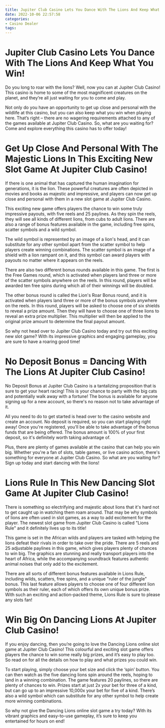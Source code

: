 ```yaml
---
title: Jupiter Club Casino Lets You Dance With The Lions And Keep What You Win!
date: 2022-10-06 22:57:58
categories:
- Casino Dealer
tags:
---
```



#  Jupiter Club Casino Lets You Dance With The Lions And Keep What You Win!

Do you long to roar with the lions? Well, now you can at Jupiter Club Casino! This casino is home to some of the most magnificent creatures on the planet, and they’re all just waiting for you to come and play.

Not only do you have an opportunity to get up close and personal with the wildlife at this casino, but you can also keep what you win when playing here. That’s right – there are no wagering requirements attached to any of the games available at Jupiter Club Casino. So, what are you waiting for? Come and explore everything this casino has to offer today!

#  Get Up Close And Personal With The Majestic Lions In This Exciting New Slot Game At Jupiter Club Casino!

If there is one animal that has captured the human imagination for generations, it is the lion. These powerful creatures are often depicted in movies and books as majestic and impressive, and players can now get up close and personal with them in a new slot game at Jupiter Club Casino.

This exciting new game offers players the chance to win some truly impressive payouts, with five reels and 25 paylines. As they spin the reels, they will see all kinds of different lions, from cubs to adult lions. There are also a range of bonus features available in the game, including free spins, scatter symbols and a wild symbol.

The wild symbol is represented by an image of a lion's head, and it can substitute for any other symbol apart from the scatter symbol to help players create winning combinations. The scatter symbol is an image of a shield with a lion rampant on it, and this symbol can award players with payouts no matter where it appears on the reels.

There are also two different bonus rounds available in this game. The first is the Free Games round, which is activated when players land three or more of the scatter symbols anywhere on the reels. In this round, players will be awarded ten free spins during which all of their winnings will be doubled.

The other bonus round is called the Lion's Roar Bonus round, and it is activated when players land three or more of the bonus symbols anywhere on the reels. In this round, players will be asked to choose one of six shields to reveal a prize amount. Then they will have to choose one of three lions to reveal an extra prize multiplier. This multiplier will then be applied to the original prize amount to determine the final payout amount.

So why not head over to Jupiter Club Casino today and try out this exciting new slot game? With its impressive graphics and engaging gameplay, you are sure to have a roaring good time!

#  No Deposit Bonus = Dancing With The Lions At Jupiter Club Casino!

No Deposit Bonus at Jupiter Club Casino is a tantalizing proposition that is sure to get your heart racing! This is your chance to party with the big cats and potentially walk away with a fortune! The bonus is available for anyone signing up for a new account, so there's no reason not to take advantage of it.

All you need to do to get started is head over to the casino website and create an account. No deposit is required, so you can start playing right away! Once you're registered, you'll be able to take advantage of the bonus funds that are being offered. The bonus amount is 100% of your first deposit, so it's definitely worth taking advantage of.

Plus, there are plenty of games available at the casino that can help you win big. Whether you're a fan of slots, table games, or live casino action, there's something for everyone at Jupiter Club Casino. So what are you waiting for? Sign up today and start dancing with the lions!

#  Lions Rule In This New Dancing Slot Game At Jupiter Club Casino!

There is something so electrifying and majestic about lions that it's hard not to get caught up in watching them roam around. That may be why symbols of lions are often used in slot games, as a way to add excitement for the player. The newest slot game from Jupiter Club Casino is called "Lions Rule" and it definitely lives up to its title!

This game is set in the African wilds and players are tasked with helping the lions defeat their rivals in order to take over the pride. There are 5 reels and 25 adjustable paylines in this game, which gives players plenty of chances to win big. The graphics are stunning and really transport players into the heart of Africa, while the accompanying soundtrack features authentic animal noises that only add to the excitement.

There are all sorts of different bonus features available in Lions Rule, including wilds, scatters, free spins, and a unique "ruler of the jungle" bonus. This last feature allows players to choose one of four different lion symbols as their ruler, each of which offers its own unique bonus prize. With such an exciting and action-packed theme, Lions Rule is sure to please any slots fan!

#  Win Big On Dancing Lions At Jupiter Club Casino!

If you enjoy dancing, then you’re going to love the Dancing Lions online slot game at Jupiter Club Casino! This colourful and exciting slot game offers players the chance to win some really big prizes, and it’s easy to play too. So read on for all the details on how to play and what prizes you could win.

To start playing, simply choose your bet size and click the ‘spin’ button. You can then watch as the five dancing lions spin around the reels, hoping to land in a winning combination. The game features 20 paylines, so there are plenty of chances to win. Prizes start at just 2x your bet for three of a kind, but can go up to an impressive 10,000x your bet for five of a kind. There’s also a wild symbol which can substitute for any other symbol to help create more winning combinations.

So why not give the Dancing Lions online slot game a try today? With its vibrant graphics and easy-to-use gameplay, it’s sure to keep you entertained for hours on end!